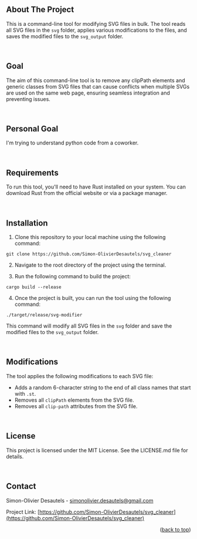 ## About The Project

This is a command-line tool for modifying SVG files in bulk. The tool reads all SVG files in the `svg` folder, applies various modifications to the files, and saves the modified files to the `svg_output` folder.

<br>

## Goal

The aim of this command-line tool is to remove any clipPath elements and generic classes from SVG files that can cause conflicts when multiple SVGs are used on the same web page, ensuring seamless integration and preventing issues.

<br>

## Personal Goal

I'm trying to understand python code from a coworker.

<br>

## Requirements

To run this tool, you'll need to have Rust installed on your system. You can download Rust from the official website or via a package manager.

<br>

## Installation

1. Clone this repository to your local machine using the following command:

```
git clone https://github.com/Simon-OlivierDesautels/svg_cleaner
```

2. Navigate to the root directory of the project using the terminal.

3. Run the following command to build the project:

```
cargo build --release
```

4. Once the project is built, you can run the tool using the following command:

```
./target/release/svg-modifier
```

This command will modify all SVG files in the `svg` folder and save the modified files to the `svg_output` folder.

<br>

## Modifications

The tool applies the following modifications to each SVG file:

- Adds a random 6-character string to the end of all class names that start with `.st`.
- Removes all `clipPath` elements from the SVG file.
- Removes all `clip-path` attributes from the SVG file.

<br>

## License

This project is licensed under the MIT License. See the LICENSE.md file for details.

<br>

## Contact

Simon-Olivier Desautels - simonolivier.desautels@gmail.com

Project Link: [https://github.com/Simon-OlivierDesautels/svg_cleaner](https://github.com/Simon-OlivierDesautels/svg_cleaner)

<p align="right">(<a href="#readme-top">back to top</a>)</p>
